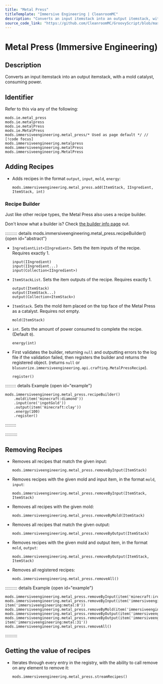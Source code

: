```yaml
---
title: "Metal Press"
titleTemplate: "Immersive Engineering | CleanroomMC"
description: "Converts an input itemstack into an output itemstack, with a mold catalyst, consuming power."
source_code_link: "https://github.com/CleanroomMC/GroovyScript/blob/master/src/main/java/com/cleanroommc/groovyscript/compat/mods/immersiveengineering/MetalPress.java"
---
```


# Metal Press (Immersive Engineering)

## Description

Converts an input itemstack into an output itemstack, with a mold catalyst, consuming power.

## Identifier

Refer to this via any of the following:

```groovy:no-line-numbers {5}
mods.ie.metal_press
mods.ie.metalpress
mods.ie.metalPress
mods.ie.MetalPress
mods.immersiveengineering.metal_press/* Used as page default */ // [!code focus]
mods.immersiveengineering.metalpress
mods.immersiveengineering.metalPress
mods.immersiveengineering.MetalPress
```


## Adding Recipes

- Adds recipes in the format `output`, `input`, `mold`, `energy`:

    ```groovy:no-line-numbers
    mods.immersiveengineering.metal_press.add(ItemStack, IIngredient, ItemStack, int)
    ```


### Recipe Builder

Just like other recipe types, the Metal Press also uses a recipe builder.

Don't know what a builder is? Check [the builder info page](../../getting_started/builder.md) out.

:::::::::: details mods.immersiveengineering.metal_press.recipeBuilder() {open id="abstract"}
- `IngredientList<IIngredient>`. Sets the item inputs of the recipe. Requires exactly 1.

    ```groovy:no-line-numbers
    input(IIngredient)
    input(IIngredient...)
    input(Collection<IIngredient>)
    ```

- `ItemStackList`. Sets the item outputs of the recipe. Requires exactly 1.

    ```groovy:no-line-numbers
    output(ItemStack)
    output(ItemStack...)
    output(Collection<ItemStack>)
    ```

- `ItemStack`. Sets the mold item placed on the top face of the Metal Press as a catalyst. Requires not empty.

    ```groovy:no-line-numbers
    mold(ItemStack)
    ```

- `int`. Sets the amount of power consumed to complete the recipe. (Default `0`).

    ```groovy:no-line-numbers
    energy(int)
    ```

- First validates the builder, returning `null` and outputting errors to the log file if the validation failed, then registers the builder and returns the registered object. (returns `null` or `blusunrize.immersiveengineering.api.crafting.MetalPressRecipe`).

    ```groovy:no-line-numbers
    register()
    ```

::::::::: details Example {open id="example"}
```groovy:no-line-numbers
mods.immersiveengineering.metal_press.recipeBuilder()
    .mold(item('minecraft:diamond'))
    .input(ore('ingotGold'))
    .output(item('minecraft:clay'))
    .energy(100)
    .register()
```

:::::::::

::::::::::

## Removing Recipes

- Removes all recipes that match the given input:

    ```groovy:no-line-numbers
    mods.immersiveengineering.metal_press.removeByInput(ItemStack)
    ```

- Removes recipes with the given mold and input item, in the format `mold`, `input`:

    ```groovy:no-line-numbers
    mods.immersiveengineering.metal_press.removeByInput(ItemStack, ItemStack)
    ```

- Removes all recipes with the given mold:

    ```groovy:no-line-numbers
    mods.immersiveengineering.metal_press.removeByMold(ItemStack)
    ```

- Removes all recipes that match the given output:

    ```groovy:no-line-numbers
    mods.immersiveengineering.metal_press.removeByOutput(ItemStack)
    ```

- Removes recipes with the given mold and output item, in the format `mold`, `output`:

    ```groovy:no-line-numbers
    mods.immersiveengineering.metal_press.removeByOutput(ItemStack, ItemStack)
    ```

- Removes all registered recipes:

    ```groovy:no-line-numbers
    mods.immersiveengineering.metal_press.removeAll()
    ```

:::::::::: details Example {open id="example"}
```groovy:no-line-numbers
mods.immersiveengineering.metal_press.removeByInput(item('minecraft:iron_ingot'))
mods.immersiveengineering.metal_press.removeByInput(item('immersiveengineering:mold'), item('immersiveengineering:metal:8'))
mods.immersiveengineering.metal_press.removeByMold(item('immersiveengineering:mold:4'))
mods.immersiveengineering.metal_press.removeByOutput(item('immersiveengineering:material:2'))
mods.immersiveengineering.metal_press.removeByOutput(item('immersiveengineering:mold'), item('immersiveengineering:metal:31'))
mods.immersiveengineering.metal_press.removeAll()
```

::::::::::

## Getting the value of recipes

- Iterates through every entry in the registry, with the ability to call remove on any element to remove it:

    ```groovy:no-line-numbers
    mods.immersiveengineering.metal_press.streamRecipes()
    ```
